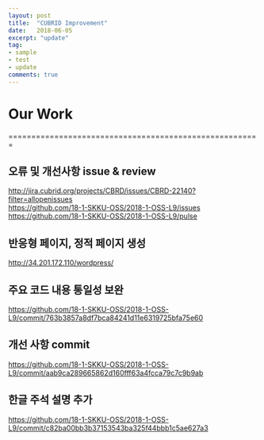 ```yaml
---
layout: post
title:  "CUBRID Improvement"
date:   2018-06-05
excerpt: "update"
tag:
- sample
- test
- update
comments: true
---
```


Our Work
=======================================================
=======================================================
## 오류 및 개선사항 issue & review
http://jira.cubrid.org/projects/CBRD/issues/CBRD-22140?filter=allopenissues<br/>
https://github.com/18-1-SKKU-OSS/2018-1-OSS-L9/issues<br/>
https://github.com/18-1-SKKU-OSS/2018-1-OSS-L9/pulse<br/>

## 반응형 페이지, 정적 페이지 생성
http://34.201.172.110/wordpress/


## 주요 코드 내용 통일성 보완
https://github.com/18-1-SKKU-OSS/2018-1-OSS-L9/commit/763b3857a8df7bca84241d11e6319725bfa75e60

## 개선 사항 commit
https://github.com/18-1-SKKU-OSS/2018-1-OSS-L9/commit/aab9ca289665862d160fff63a4fcca79c7c9b9ab

## 한글 주석 설명 추가
https://github.com/18-1-SKKU-OSS/2018-1-OSS-L9/commit/c82ba00bb3b37153543ba325f44bbb1c5ae627a3

